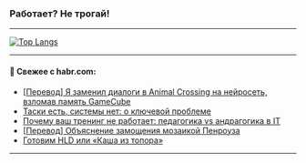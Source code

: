 ### Работает? Не трогай!

---
<!--
#### 🛠️ Technical stack:

![Java](https://img.shields.io/badge/Java-informational?logo=Oracle&style=flat&logoColor=white&color=FF4500)
![Kotlin](https://img.shields.io/badge/Kotlin-informational?logo=Kotlin&style=flat&logoColor=white&color=774D97)
![TS](https://img.shields.io/badge/TypeScript-informational?logo=typeScript&style=flat&logoColor=black&color=017acc)
![Python](https://img.shields.io/badge/Python-informational?logo=Python&style=flat&logoColor=black&color=ffdd54) <br>
![Spring](https://img.shields.io/badge/Spring-informational?logo=Spring&style=flat&logoColor=white&color=6DB33F) 
![SpringBoot](https://img.shields.io/badge/SpringBoot-informational?logo=SpringBoot&style=flat&logoColor=white&color=6DB33F)
![Nest](https://img.shields.io/badge/NestJS-informational?logo=NestJS&style=flat&logoColor=white&color=E0234E) 
![NodeJS](https://img.shields.io/badge/NodeJS-informational?logo=node.js&style=flat&logoColor=white&color=70A760)<br>
![PostgreSQL](https://img.shields.io/badge/PostgreSQL-informational?logo=PostgreSQL&style=flat&logoColor=white&color=DAA520)
![MongoDB](https://img.shields.io/badge/MongoDB-informational?logo=MongoDB&style=flat&logoColor=white&color=870000)
![Apache](https://img.shields.io/badge/Apache-informational?logo=apache&style=flat&logoColor=white&color=f74e28)

___ 
-->

<!--- #### 🛠️ : --->

[![Top Langs](https://github-readme-stats-82jvfl3w3-advtsettinggmailcoms-projects.vercel.app/api/top-langs/?username=zloylis&langs_count=10&hide_title=true&title_color=e6edf3&size_weight=0.5&count_weight=0.5&layout=compact&hide_progress=true&hide_border=true&theme=dracula&hide=css,makefile,cmake)](https://github.com/zloylis)

<!---


####  :octocat:&nbsp;&nbsp; Статистика:

![GitHub stats](https://github-readme-stats-u2qms2cxw-advtsettinggmailcoms-projects.vercel.app/api?username=zloylis&show_icons=true&hide_border=true&theme=dracula&title_color=e6edf3&include_all_commits=true&count_private=true&hide_rank=false&hide_title=true&rank_icon=github)
-->
---

#### 💬 Свежее с habr.com:

<!-- BLOG-POST-LIST:START -->
- [[Перевод] Я заменил диалоги в Animal Crossing на нейросеть, взломав память GameCube](https://habr.com/ru/companies/bothub/articles/946644/?utm_source=habrahabr&utm_medium=rss&utm_campaign=946644)
- [Таски есть, системы нет: о ключевой проблеме](https://habr.com/ru/articles/947050/?utm_source=habrahabr&utm_medium=rss&utm_campaign=947050)
- [Почему ваш тренинг не работает: педагогика vs андрагогика в IT](https://habr.com/ru/companies/basis/articles/946418/?utm_source=habrahabr&utm_medium=rss&utm_campaign=946418)
- [[Перевод] Объяснение замощения мозаикой Пенроуза](https://habr.com/ru/articles/947046/?utm_source=habrahabr&utm_medium=rss&utm_campaign=947046)
- [Готовим HLD или «Каша из топора»](https://habr.com/ru/companies/megafon/articles/946942/?utm_source=habrahabr&utm_medium=rss&utm_campaign=946942)
<!-- BLOG-POST-LIST:END -->

---
